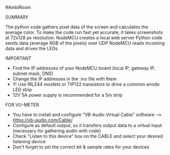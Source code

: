 #AmbiRoom

SUMMARY

The python code gathers pixel data of the screen and calculates the average color.
To make the code run fast yet accurate, it takes screenshots at 72x128 px resolution.
NodeMCU creates a local web server
Python code sends data (average RGB of the pixels) over UDP
NodeMCU reads incoming data and drives the LEDs

IMPORTANT
- Find the IP addresses of your NodeMCU board (local IP, gateway IP, subnet mask, DNS)
- Change the IP addresses in the .ino file with them
- !!! Use IRLZ44 mosfets or TIP122 transistors to drive a common anode LED strip
- 12V 5A power supply is recommended for a 5m strip

FOR VU-METER
- You have to install and configure "VB-Audio Virtual Cable" software --> https://vb-audio.com/Cable/
- Configure as default output, so it transfers output data to a virtual input (necessary for gathering audio with code)
- Check "Listen to this device" box on the CABLE and select your desired listening device
- Don't forget to set the correct bit & sample rates for your devices